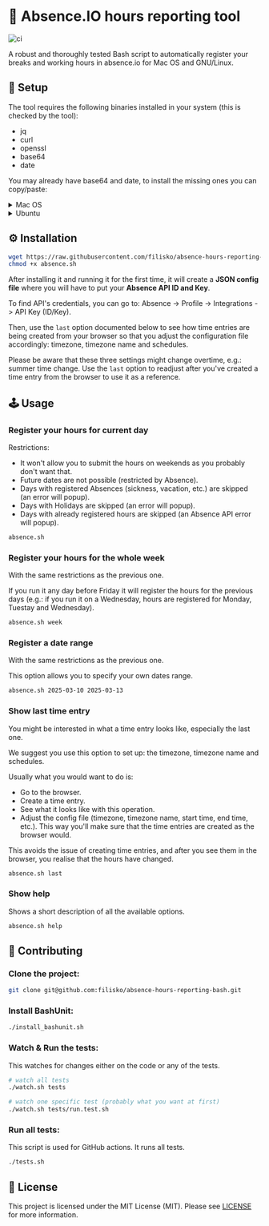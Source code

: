 # 📅 Absence.IO hours reporting tool

![ci](https://github.com/filisko/absence-hours-reporting-bash/actions/workflows/main.yaml/badge.svg)

A robust and thoroughly tested Bash script to automatically register your breaks and working hours in absence.io for Mac OS and GNU/Linux.

## 🔧 Setup

The tool requires the following binaries installed in your system (this is checked by the tool):
- jq
- curl
- openssl
- base64
- date

You may already have base64 and date, to install the missing ones you can copy/paste:

<details>
<summary>Mac OS</summary>
  
```sh
brew install jq curl openssl
```

</details>

<details>
<summary>Ubuntu</summary>
  
```sh
sudo apt-get install -y jq curl openssl
```

</details>

## ⚙️ Installation

```sh
wget https://raw.githubusercontent.com/filisko/absence-hours-reporting-bash/refs/heads/main/src/absence.sh
chmod +x absence.sh
```

After installing it and running it for the first time, it will create a **JSON config file** where you will have to put your **Absence API ID and Key**.

To find API's credentials, you can go to: Absence -> Profile -> Integrations -> API Key (ID/Key).

Then, use the `last` option documented below to see how time entries are being created from your browser so that you adjust the configuration file accordingly: timezone, timezone name and schedules.

Please be aware that these three settings might change overtime, e.g.: summer time change. Use the `last` option to readjust after you've created a time entry from the browser to use it as a reference.

## 🕹️ Usage

### Register your hours for current day

Restrictions:
- It won't allow you to submit the hours on weekends as you probably don't want that.
- Future dates are not possible (restricted by Absence).
- Days with registered Absences (sickness, vacation, etc.) are skipped (an error will popup).
- Days with Holidays are skipped (an error will popup).
- Days with already registered hours are skipped (an Absence API error will popup).

```sh
absence.sh
```

### Register your hours for the whole week

With the same restrictions as the previous one.

If you run it any day before Friday it will register the hours for the previous days (e.g.: if you run it on a Wednesday, hours are registered for Monday, Tuestay and Wednesday).

```sh
absence.sh week
```

### Register a date range

With the same restrictions as the previous one.

This option allows you to specify your own dates range.

```sh
absence.sh 2025-03-10 2025-03-13
```

### Show last time entry

You might be interested in what a time entry looks like, especially the last one.

We suggest you use this option to set up: the timezone, timezone name and schedules.

Usually what you would want to do is:
- Go to the browser.
- Create a time entry.
- See what it looks like with this operation.
- Adjust the config file (timezone, timezone name, start time, end time, etc.). This way you'll make sure that the time entries are created as the browser would.

This avoids the issue of creating time entries, and after you see them in the browser, you realise that the hours have changed.

```sh
absence.sh last
```

### Show help

Shows a short description of all the available options.

```sh
absence.sh help
```

## 🤝 Contributing

### Clone the project:

```sh
git clone git@github.com:filisko/absence-hours-reporting-bash.git
```

### Install BashUnit:

```sh
./install_bashunit.sh
```

### Watch & Run the tests:

This watches for changes either on the code or any of the tests.

```sh
# watch all tests
./watch.sh tests

# watch one specific test (probably what you want at first)
./watch.sh tests/run.test.sh
```

### Run all tests:

This script is used for GitHub actions. It runs all tests.

```sh
./tests.sh
```

## 🧾 License

This project is licensed under the MIT License (MIT). Please see [LICENSE](https://github.com/filisko/absence-hours-reporting-bash/blob/main/LICENSE)
 for more information.
